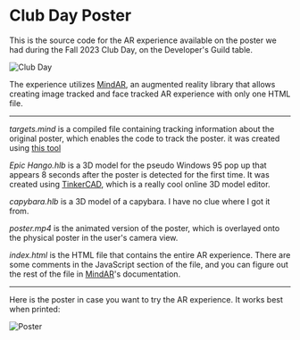 # Club Day Poster

This is the source code for the AR experience available on the poster we had during the Fall 2023 Club Day, on the Developer's Guild table.

![Club Day](https://github.com/RyanCheddar/De-Anza-Metaverse-Club/blob/7eb50a04bfe2cd2459979b0fcfca2e533f5550a7/retroar/club_day.jpeg)

The experience utilizes [MindAR](https://hiukim.github.io/mind-ar-js-doc/), an augmented reality library that allows creating image tracked and face tracked AR experience with only one HTML file.

---

*targets.mind* is a compiled file containing tracking information about the original poster, which enables the code to track the poster. it was created using [this tool](https://hiukim.github.io/mind-ar-js-doc/tools/compile)

*Epic Hango.hlb* is a 3D model for the pseudo Windows 95 pop up that appears 8 seconds after the poster is detected for the first time. It was created using [TinkerCAD](https://www.tinkercad.com/), which is a really cool online 3D model editor.

*capybara.hlb* is a 3D model of a capybara. I have no clue where I got it from.

*poster.mp4* is the animated version of the poster, which is overlayed onto the physical poster in the user's camera view.

*index.html* is the HTML file that contains the entire AR experience. There are some comments in the JavaScript section of the file, and you can figure out the rest of the file in [MindAR](https://hiukim.github.io/mind-ar-js-doc/)'s documentation.

---

Here is the poster in case you want to try the AR experience. It works best when printed:

![Poster](https://github.com/RyanCheddar/De-Anza-Metaverse-Club/blob/7eb50a04bfe2cd2459979b0fcfca2e533f5550a7/retroar/poster.png)
